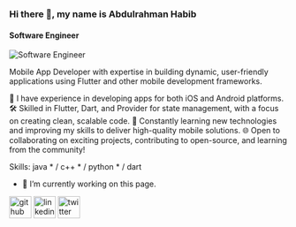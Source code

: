 ### Hi there 👋, my name is Abdulrahman Habib
#### Software Engineer
![Software Engineer](https://pbs.twimg.com/profile_images/1844405996254359561/p3iT23GF_400x400.jpg)

 Mobile App Developer with expertise in building dynamic, user-friendly applications using Flutter and other mobile development frameworks.

💼 I have experience in developing apps for both iOS and Android platforms.
🛠 Skilled in Flutter, Dart, and Provider for state management, with a focus on creating clean, scalable code.
🚀 Constantly learning new technologies and improving my skills to deliver high-quality mobile solutions.
🌐 Open to collaborating on exciting projects, contributing to open-source, and learning from the community!

Skills: java *
/ c++ *
/ python *
/ dart

- 🔭 I’m currently working on this page. 


[<img src='https://cdn.jsdelivr.net/npm/simple-icons@3.0.1/icons/github.svg' alt='github' height='40'>](https://github.com/abdohabib447)  [<img src='https://cdn.jsdelivr.net/npm/simple-icons@3.0.1/icons/linkedin.svg' alt='linkedin' height='40'>](https://www.linkedin.com/in/abdulrahman-habib-b40693265/)  [<img src='https://cdn.jsdelivr.net/npm/simple-icons@3.0.1/icons/twitter.svg' alt='twitter' height='40'>](https://twitter.com/abdohabib447)  

